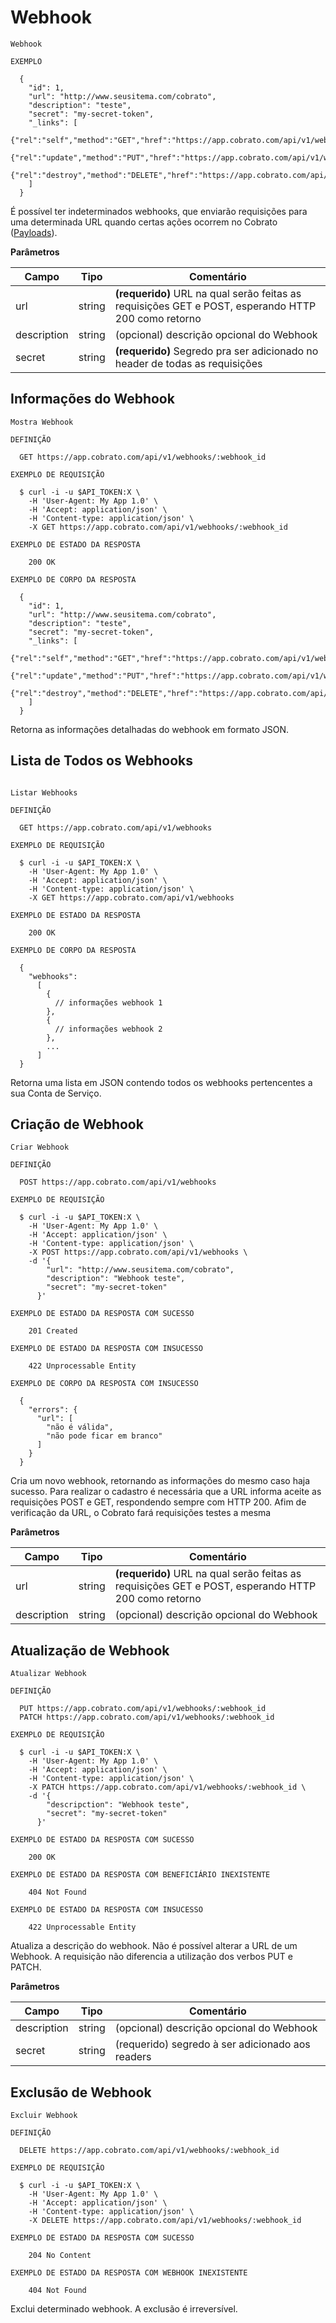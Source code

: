 # Webhook

```shell
Webhook

EXEMPLO

  {
    "id": 1,
    "url": "http://www.seusitema.com/cobrato",
    "description": "teste",
    "secret": "my-secret-token",
    "_links": [
      {"rel":"self","method":"GET","href":"https://app.cobrato.com/api/v1/webhooks/1"},
      {"rel":"update","method":"PUT","href":"https://app.cobrato.com/api/v1/webhooks/1"},
      {"rel":"destroy","method":"DELETE","href":"https://app.cobrato.com/api/v1/webhooks/1"}
    ]
  }

```

É possível ter indeterminados webhooks, que enviarão requisições para uma determinada URL quando certas ações ocorrem no Cobrato ([Payloads](#payloads)).

**Parâmetros**

| Campo       | Tipo   | Comentário                                                                                          |
|-------------|--------|-----------------------------------------------------------------------------------------------------|
| url         | string | **(requerido)** URL na qual serão feitas as requisições GET e POST, esperando HTTP 200 como retorno |
| description | string | (opcional) descrição opcional do Webhook                                                            |
| secret      | string | **(requerido)** Segredo pra ser adicionado no header de todas as requisições                        |

## Informações do Webhook

```shell
Mostra Webhook

DEFINIÇÃO

  GET https://app.cobrato.com/api/v1/webhooks/:webhook_id

EXEMPLO DE REQUISIÇÃO

  $ curl -i -u $API_TOKEN:X \
    -H 'User-Agent: My App 1.0' \
    -H 'Accept: application/json' \
    -H 'Content-type: application/json' \
    -X GET https://app.cobrato.com/api/v1/webhooks/:webhook_id

EXEMPLO DE ESTADO DA RESPOSTA

    200 OK

EXEMPLO DE CORPO DA RESPOSTA

  {
    "id": 1,
    "url": "http://www.seusitema.com/cobrato",
    "description": "teste",
    "secret": "my-secret-token",
    "_links": [
      {"rel":"self","method":"GET","href":"https://app.cobrato.com/api/v1/webhooks/1"},
      {"rel":"update","method":"PUT","href":"https://app.cobrato.com/api/v1/webhooks/1"},
      {"rel":"destroy","method":"DELETE","href":"https://app.cobrato.com/api/v1/webhooks/1"}
    ]
  }

```

Retorna as informações detalhadas do webhook em formato JSON.

## Lista de Todos os Webhooks

```shell

Listar Webhooks

DEFINIÇÃO

  GET https://app.cobrato.com/api/v1/webhooks

EXEMPLO DE REQUISIÇÃO

  $ curl -i -u $API_TOKEN:X \
    -H 'User-Agent: My App 1.0' \
    -H 'Accept: application/json' \
    -H 'Content-type: application/json' \
    -X GET https://app.cobrato.com/api/v1/webhooks

EXEMPLO DE ESTADO DA RESPOSTA

    200 OK

EXEMPLO DE CORPO DA RESPOSTA

  {
    "webhooks":
      [
        {
          // informações webhook 1
        },
        {
          // informações webhook 2
        },
        ...
      ]
  }
```

Retorna uma lista em JSON contendo todos os webhooks pertencentes a sua Conta de Serviço.

## Criação de Webhook

```shell
Criar Webhook

DEFINIÇÃO

  POST https://app.cobrato.com/api/v1/webhooks

EXEMPLO DE REQUISIÇÃO

  $ curl -i -u $API_TOKEN:X \
    -H 'User-Agent: My App 1.0' \
    -H 'Accept: application/json' \
    -H 'Content-type: application/json' \
    -X POST https://app.cobrato.com/api/v1/webhooks \
    -d '{
        "url": "http://www.seusitema.com/cobrato",
        "description": "Webhook teste",
        "secret": "my-secret-token"
      }'

EXEMPLO DE ESTADO DA RESPOSTA COM SUCESSO

    201 Created

EXEMPLO DE ESTADO DA RESPOSTA COM INSUCESSO

    422 Unprocessable Entity

EXEMPLO DE CORPO DA RESPOSTA COM INSUCESSO

  {
    "errors": {
      "url": [
        "não é válida",
        "não pode ficar em branco"
      ]
    }
  }

```

Cria um novo webhook, retornando as informações do mesmo caso haja sucesso. Para realizar o cadastro é necessária que a URL informa aceite as requisições POST e GET, respondendo sempre com HTTP 200. Afim de verificação da URL, o Cobrato fará requisições testes a mesma

**Parâmetros**

| Campo       | Tipo   | Comentário                                                                                          |
|-------------|--------|-----------------------------------------------------------------------------------------------------|
| url         | string | **(requerido)** URL na qual serão feitas as requisições GET e POST, esperando HTTP 200 como retorno |
| description | string | (opcional) descrição opcional do Webhook                                                            |


## Atualização de Webhook

```shell
Atualizar Webhook

DEFINIÇÃO

  PUT https://app.cobrato.com/api/v1/webhooks/:webhook_id
  PATCH https://app.cobrato.com/api/v1/webhooks/:webhook_id

EXEMPLO DE REQUISIÇÃO

  $ curl -i -u $API_TOKEN:X \
    -H 'User-Agent: My App 1.0' \
    -H 'Accept: application/json' \
    -H 'Content-type: application/json' \
    -X PATCH https://app.cobrato.com/api/v1/webhooks/:webhook_id \
    -d '{
        "descripction": "Webhook teste",
        "secret": "my-secret-token"
      }'

EXEMPLO DE ESTADO DA RESPOSTA COM SUCESSO

    200 OK

EXEMPLO DE ESTADO DA RESPOSTA COM BENEFICIÁRIO INEXISTENTE

    404 Not Found

EXEMPLO DE ESTADO DA RESPOSTA COM INSUCESSO

    422 Unprocessable Entity

```

Atualiza a descrição do webhook. Não é possível alterar a URL de um Webhook. A requisição não diferencia a utilização dos verbos PUT e PATCH.

**Parâmetros**

| Campo       | Tipo   | Comentário                                       |
|-------------|--------|--------------------------------------------------|
| description | string | (opcional) descrição opcional do Webhook         |
| secret      | string | (requerido) segredo à ser adicionado aos readers |

## Exclusão de Webhook

```shell
Excluir Webhook

DEFINIÇÃO

  DELETE https://app.cobrato.com/api/v1/webhooks/:webhook_id

EXEMPLO DE REQUISIÇÃO

  $ curl -i -u $API_TOKEN:X \
    -H 'User-Agent: My App 1.0' \
    -H 'Accept: application/json' \
    -H 'Content-type: application/json' \
    -X DELETE https://app.cobrato.com/api/v1/webhooks/:webhook_id

EXEMPLO DE ESTADO DA RESPOSTA COM SUCESSO

    204 No Content

EXEMPLO DE ESTADO DA RESPOSTA COM WEBHOOK INEXISTENTE

    404 Not Found

```

Exclui determinado webhook. A exclusão é irreversível.
